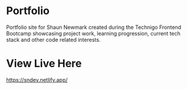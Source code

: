 # Portfolio

Portfolio site for Shaun Newmark created during the Technigo Frontend Bootcamp showcasing project work, learning progression, current tech stack and other code related interests. 

# View Live Here

https://sndev.netlify.app/
